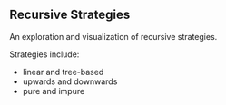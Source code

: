 ## Recursive Strategies

An exploration and visualization of recursive strategies.

Strategies include:

* linear and tree-based
* upwards and downwards
* pure and impure
